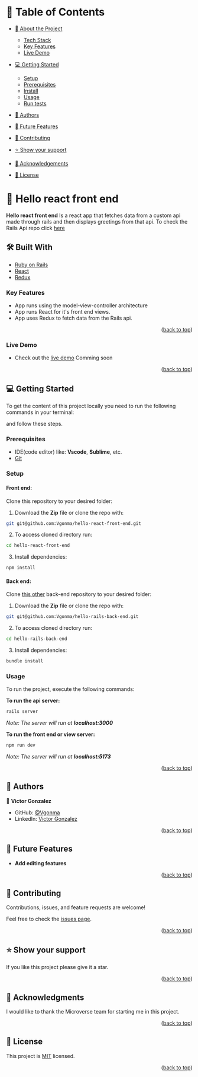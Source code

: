 <a name="readme-top"></a>

<!-- TABLE OF CONTENTS -->
# 📗 Table of Contents

- [📖 About the Project](#about-project)
    - [Tech Stack](#tech-stack)
    - [Key Features](#key-features)
    - [Live Demo](#demo)
- [💻 Getting Started](#getting-started)
  - [Setup](#setup)
  - [Prerequisites](#prerequisites)
  - [Install](#install)
  - [Usage](#usage)
  - [Run tests](#run-tests)

- [👥 Authors](#authors)
- [🔭 Future Features](#future-features)
- [🤝 Contributing](#contributing)
- [⭐️ Show your support](#support)
- [🙏 Acknowledgements](#acknowledgements)
- [📝 License](#license)

<!-- PROJECT DESCRIPTION -->

# 📖 Hello react front end <a name="about-project"></a>

**Hello react front end** Is a react app that fetches data from a custom api made through rails and then displays greetings from that api.
To check the Rails Api repo click [here](https://github.com/Vgonma/hello-rails-back-end)

## 🛠 Built With <a name="built-with"></a>


  <ul>
    <li><a href="https://www.ruby-lang.org/en/documentation/">Ruby on Rails</a></li>
    <li><a href="https://legacy.reactjs.org/docs/getting-started.html">React</a></li>
    <li><a href="https://redux.js.org/">Redux</a></li>
  </ul>


<!-- Features -->

### Key Features <a name="key-features"></a>

- App runs using the model-view-controller architecture
- App runs React for it's front end views.
- App uses Redux to fetch data from the Rails api.

<p align="right">(<a href="#readme-top">back to top</a>)</p>

### Live Demo <a name="demo"></a>
- Check out the [live demo]() Comming soon

<p align="right">(<a href="#readme-top">back to top</a>)</p>


<!-- GETTING STARTED -->

## 💻 Getting Started <a name="getting-started"></a>

To get the content of this project locally you need to run the following commands in your terminal:

and follow these steps.

### Prerequisites

- IDE(code editor) like: **Vscode**, **Sublime**, etc.
- [Git](https://www.linode.com/docs/guides/how-to-install-git-on-linux-mac-and-windows/)

### Setup
#### **Front end:**
Clone this repository to your desired folder:

1. Download the **Zip** file or clone the repo with:
 ```bash
git git@github.com:Vgonma/hello-react-front-end.git
```
2. To access cloned directory run:
```bash
cd hello-react-front-end
```

3. Install dependencies:
```bash
npm install
```

#### **Back end:**
Clone [this other](https://github.com/Vgonma/hello-rails-back-end) back-end repository to your desired folder:

1. Download the **Zip** file or clone the repo with:
 ```bash
git git@github.com:Vgonma/hello-rails-back-end.git
```
2. To access cloned directory run:
```bash
cd hello-rails-back-end
```

3. Install dependencies:
```bash
bundle install
```

### Usage

To run the project, execute the following commands:

**To run the api server:**

```bash
rails server
```

*Note: The server will run at **localhost:3000***

**To run the front end or view server:**
```bash
npm run dev
```
*Note: The server will run at **localhost:5173***

<p align="right">(<a href="#readme-top">back to top</a>)</p>

<!-- AUTHORS -->

## 👥 Authors <a name="authors"></a>

👤 **Victor Gonzalez**

- GitHub: [@Vgonma](https://github.com/Vgonma)
- LinkedIn: [Victor Gonzalez](https://www.linkedin.com/in/victor-manuel-gonzalez-massimi-a77265124/)

<p align="right">(<a href="#readme-top">back to top</a>)</p>

<!-- FUTURE FEATURES -->

## 🔭 Future Features <a name="future-features"></a>

- **Add editing features**

<p align="right">(<a href="#readme-top">back to top</a>)</p>

<!-- CONTRIBUTING -->

## 🤝 Contributing <a name="contributing"></a>

Contributions, issues, and feature requests are welcome!

Feel free to check the [issues page](https://github.com/gjuliao/recipe_app/issues).

<p align="right">(<a href="#readme-top">back to top</a>)</p>

<!-- SUPPORT -->

## ⭐️ Show your support <a name="support"></a>

If you like this project please give it a star.

<p align="right">(<a href="#readme-top">back to top</a>)</p>

<!-- ACKNOWLEDGEMENTS -->

## 🙏 Acknowledgments <a name="acknowledgements"></a>

I would like to thank the Microverse team for starting me in this project.

<p align="right">(<a href="#readme-top">back to top</a>)</p>

<!-- LICENSE -->

## 📝 License <a name="license"></a>

This project is [MIT](./LICENSE) licensed.

<p align="right">(<a href="#readme-top">back to top</a>)</p>
